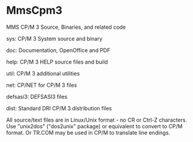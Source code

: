 # MmsCpm3
MMS CP/M 3 Source, Binaries, and related code

sys:	CP/M 3 System source and binary

doc:	Documentation, OpenOffice and PDF

help:	CP/M 3 HELP source files and build

util:	CP/M 3 additional utilities

net:	CP/NET for CP/M 3 files

defsasi3:	DEFSASI3 files

dist:	Standard DRI CP/M 3 distribution files

All source/text files are in Linux/Unix format - no CR or Ctrl-Z characters.
Use "unix2dos" ("dos2unix" package) or equivalent to convert to CP/M format.
Or TR.COM may be used in CP/M to translate line endings.
